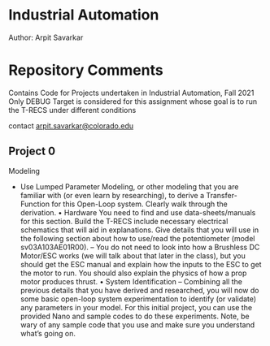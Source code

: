 # Industrial Automation

Author: Arpit Savarkar

# Repository Comments
Contains Code for Projects undertaken in Industrial Automation, Fall 2021 Only DEBUG Target is considered for this assignment whose goal is to run the T-RECS under different conditions 

contact arpit.savarkar@colorado.edu

## Project 0 
Modeling
- Use Lumped Parameter Modeling, or other modeling that you are familiar with
(or even learn by researching), to derive a Transfer-Function for this Open-Loop
system. Clearly walk through the derivation.
• Hardware
You need to find and use data-sheets/manuals for this section.
Build the T-RECS
include necessary electrical schematics that will aid in explanations.
Give details that you will use in the following section about how to use/read the
potentiometer (model sv03A103AE01R00).
– You do not need to look into how a Brushless DC Motor/ESC works (we will talk
about that later in the class), but you should get the ESC manual and explain
how the inputs to the ESC to get the motor to run. You should also explain the
physics of how a prop motor produces thrust.
• System Identification
– Combining all the previous details that you have derived and researched, you will
now do some basic open-loop system experimentation to identify (or validate) any
parameters in your model. For this initial project, you can use the provided Nano
and sample codes to do these experiments. Note, be wary of any sample code
that you use and make sure you understand what’s going on.
